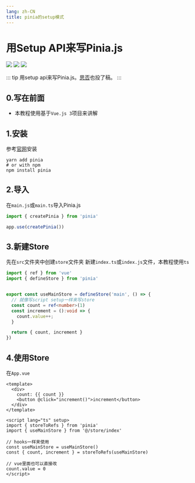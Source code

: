```yaml
---
lang: zh-CN
title: pinia的setup模式
---
```


# 用Setup API来写Pinia.js

![](https://img.shields.io/badge/-Typescript-9ca3af.svg?logo=typescript&style=popout-square)  ![](https://img.shields.io/badge/-Javascript-9ca3af.svg?logo=javascript&style=popout-square)  ![](https://img.shields.io/badge/-Vue.js-9ca3af.svg?logo=vue.js&style=popout-square)



::: tip
用setup api来写Pinia.js。[思否](https://segmentfault.com/a/1190000042290316)也投了稿。
:::



## 0.写在前面

+ 本教程使用基于`Vue.js 3`项目来讲解



## 1.安装

参考[官网](https://pinia.vuejs.org/introduction.html)安装

```shell
yarn add pinia
# or with npm
npm install pinia
```



## 2.导入

在`main.js`或`main.ts`导入Pinia.js

```typescript
import { createPinia } from 'pinia'

app.use(createPinia())
```



## 3.新建Store

先在`src`文件夹中创建`store`文件夹
新建`index.ts`或`index.js`文件，本教程使用`ts`

```typescript
import { ref } from 'vue'
import { defineStore } from 'pinia'


export const useMainStore = defineStore('main', () => {
  // 就像写script setup一样来写store
  const count = ref<number>(1)
  const increment = ():void => {
    count.value++;
  }

  return { count, increment }
})

```



## 4.使用Store

在`App.vue`

```vue
<template>
  <div>
    count: {{ count }}
    <button @click="increment()">increment</button>
  </div>
</template>

<script lang="ts" setup>
import { storeToRefs } from 'pinia'
import { useMainStore } from '@/store/index'

// hooks一样来使用
const useMainStore = useMainStore()
const { count, increment } = storeToRefs(useMainStore)

// vue里面也可以直接改
count.value = 0
</script>
```


